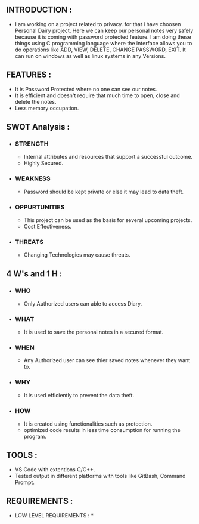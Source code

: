 ## **INTRODUCTION :**

* I am working on a project related to privacy. 
for that i have choosen Personal Dairy project. 
Here we can keep our personal notes very safely 
because it is coming with password protected feature.
I am doing these things using C programming language
where the interface allows you to do operations like 
ADD, VIEW, DELETE, CHANGE PASSWORD, EXIT.
It can run on windows as well as linux systems in any
Versions. 

## **FEATURES :**
* It is Password Protected where no one can see our notes.
* It is efficient and doesn't require that much time to open, close and delete the notes.
* Less memory occupation.

## **SWOT Analysis :**

* ### **STRENGTH**
     * Internal attributes and resources that support a successful outcome.
     * Highly Secured.

* ### **WEAKNESS**
     * Password should be kept private or else it may lead to data theft.

* ### **OPPURTUNITIES**
     * This project can be used as the basis for several upcoming projects.
     * Cost Effectiveness.

* ### **THREATS**
     * Changing Technologies may cause threats.

## **4 W's and 1 H :**
    
* ### **WHO**
    * Only Authorized users can able to access Diary.

* ### **WHAT**
    * It is used to save the personal notes in a secured format.
    
* ### **WHEN**
    * Any Authorized user can see thier saved notes whenever they want to.
  
* ### **WHY**
    * It is used efficiently to prevent the data theft.

* ### **HOW**
    * It is created using functionalities such as protection.
    * optimized code results in less time consumption for running the program.

## **TOOLS :**
   * VS Code with extentions C/C++.
   * Tested output in different platforms with tools like GitBash, Command Prompt.

## **REQUIREMENTS :**
   * LOW LEVEL REQUIREMENTS :
     * 
